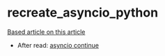 # recreate_asyncio_python

[Based article on this article](https://jacobpadilla.com/articles/recreating-asyncio)

- After read: [asyncio continue](https://jacobpadilla.com/articles/handling-asyncio-tasks)
